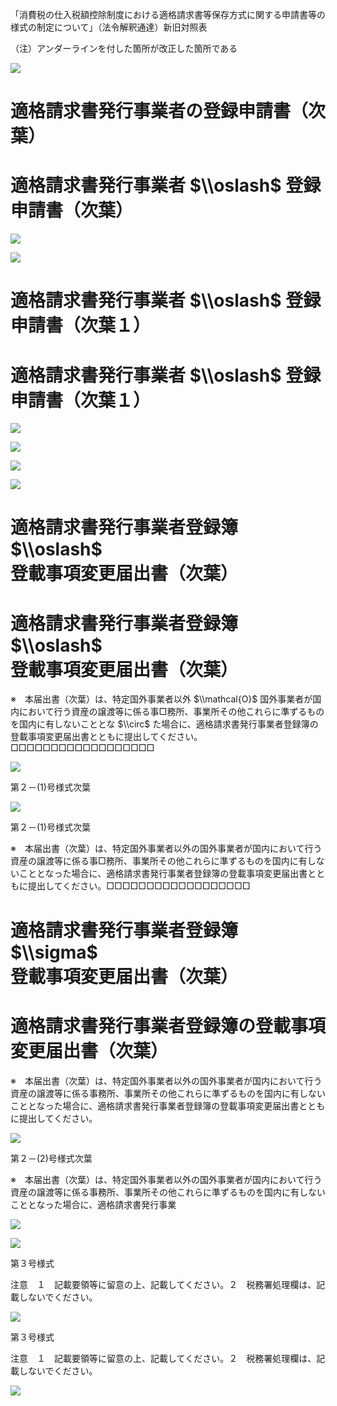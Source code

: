 「消費税の仕入税額控除制度における適格請求書等保存方式に関する申請書等の様式の制定について」（法令解釈通達）新旧対照表

（注）アンダーラインを付した箇所が改正した箇所である

![](https://www.nta.go.jp/tmp/793a2063-4857-4770-add7-9828d4c75b25/images/c90f33177a12232f2ca61020def7fe0e95ba5de4a1d27fd405a4a35536590876.jpg)

# 適格請求書発行事業者の登録申請書（次葉）

# 適格請求書発行事業者 $\\oslash$ 登録申請書（次葉）

![](https://www.nta.go.jp/tmp/793a2063-4857-4770-add7-9828d4c75b25/images/140404c556d15ade99db53acbbd1fa30ad46a8e19522604a8f69c55bae95bcee.jpg)

![](https://www.nta.go.jp/tmp/793a2063-4857-4770-add7-9828d4c75b25/images/fafbfe8d9c120dddff3c35b617fd16b744aff13e4f965be67eea92c3919541ae.jpg)

# 適格請求書発行事業者 $\\oslash$ 登録申請書（次葉１）

# 適格請求書発行事業者 $\\oslash$ 登録申請書（次葉１）

![](https://www.nta.go.jp/tmp/793a2063-4857-4770-add7-9828d4c75b25/images/45278aeee5afaad9e6d3beabf642155ca7582c6ba37931f29cba7fd78c11c87f.jpg)

![](https://www.nta.go.jp/tmp/793a2063-4857-4770-add7-9828d4c75b25/images/3b40da73aed2f3364ead102616498e788be2eaa003ad410dcf1515d268b0db85.jpg)

![](https://www.nta.go.jp/tmp/793a2063-4857-4770-add7-9828d4c75b25/images/ac828f083ec3145080f4ed2e8e893af83fbac314da2feb2fa54f4f94789ac9f0.jpg)

![](https://www.nta.go.jp/tmp/793a2063-4857-4770-add7-9828d4c75b25/images/658d56463abc3224a5e7f31c73d87d9263f7722663f75eb781475ead9a6490a9.jpg)

# 適格請求書発行事業者登録簿 $\\oslash$ 登載事項変更届出書（次葉）

# 適格請求書発行事業者登録簿 $\\oslash$ 登載事項変更届出書（次葉）

※　本届出書（次葉）は、特定国外事業者以外 $\\mathcal{O}$ 国外事業者が国内において行う資産の譲渡等に係る事□務所、事業所その他これらに準ずるものを国内に有しないこととな $\\circ$ た場合に、適格請求書発行事業者登録簿の登載事項変更届出書とともに提出してください。□□□□□□□□□□□□□□□□□□

![](https://www.nta.go.jp/tmp/793a2063-4857-4770-add7-9828d4c75b25/images/654b773fd38d7f2c25dac33b93eb8e9a0d9e244b929fe91da6fe96b05f534735.jpg)

第２－(1)号様式次葉

![](https://www.nta.go.jp/tmp/793a2063-4857-4770-add7-9828d4c75b25/images/f9575fa782110673191238f4452fc21940ecd6e2bd204ff8bfed31b6470b3247.jpg)

第２－(1)号様式次葉

※　本届出書（次葉）は、特定国外事業者以外の国外事業者が国内において行う資産の譲渡等に係る事□務所、事業所その他これらに準ずるものを国内に有しないこととなった場合に、適格請求書発行事業者登録簿の登載事項変更届出書とともに提出してください。□□□□□□□□□□□□□□□□□□

# 適格請求書発行事業者登録簿 $\\sigma$ 登載事項変更届出書（次葉）

# 適格請求書発行事業者登録簿の登載事項変更届出書（次葉）

※　本届出書（次葉）は、特定国外事業者以外の国外事業者が国内において行う資産の譲渡等に係る事務所、事業所その他これらに準ずるものを国内に有しないこととなった場合に、適格請求書発行事業者登録簿の登載事項変更届出書とともに提出してください。

![](https://www.nta.go.jp/tmp/793a2063-4857-4770-add7-9828d4c75b25/images/c2a90b87078f07ebe17ef508eb49327338fba7db6948ec56334c13cd9e0a46e8.jpg)

第２－(2)号様式次葉

※　本届出書（次葉）は、特定国外事業者以外の国外事業者が国内において行う資産の譲渡等に係る事務所、事業所その他これらに準ずるものを国内に有しないこととなった場合に、適格請求書発行事業

![](https://www.nta.go.jp/tmp/793a2063-4857-4770-add7-9828d4c75b25/images/062cf7813c96cc96a423be635a43bb80bc138c0d6d3f3f644a737c39eedb58af.jpg)

![](https://www.nta.go.jp/tmp/793a2063-4857-4770-add7-9828d4c75b25/images/c289246e95580a2da29fe4a83b1dfbd6b0609d2b1dd1eef4f3f1184d479ffdc8.jpg)

第３号様式

注意　１　記載要領等に留意の上、記載してください。２　税務署処理欄は、記載しないでください。

![](https://www.nta.go.jp/tmp/793a2063-4857-4770-add7-9828d4c75b25/images/52b0e6524cc6d41d83fb11f94b2d8431c7ae04aea6198fba9069c1bb69fb4ff2.jpg)

第３号様式

注意　１　記載要領等に留意の上、記載してください。２　税務署処理欄は、記載しないでください。

![](https://www.nta.go.jp/tmp/793a2063-4857-4770-add7-9828d4c75b25/images/97e367dad932d90cff1ee9460ab0c36b0e9703ee41395f516e51b2e1a92eefe4.jpg)